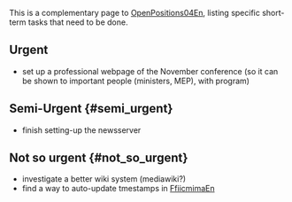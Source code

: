This is a complementary page to
[OpenPositions04En](OpenPositions04En "wikilink"), listing specific
short-term tasks that need to be done.

## Urgent

-   set up a professional webpage of the November conference (so it can
    be shown to important people (ministers, MEP), with program)

## Semi-Urgent {#semi_urgent}

-   finish setting-up the newsserver

## Not so urgent {#not_so_urgent}

-   investigate a better wiki system (mediawiki?)
-   find a way to auto-update tmestamps in
    [FfiicmimaEn](FfiicmimaEn "wikilink")
